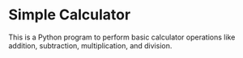 # Simple Calculator
This is a Python program to perform basic calculator operations like addition, subtraction, multiplication, and division.

